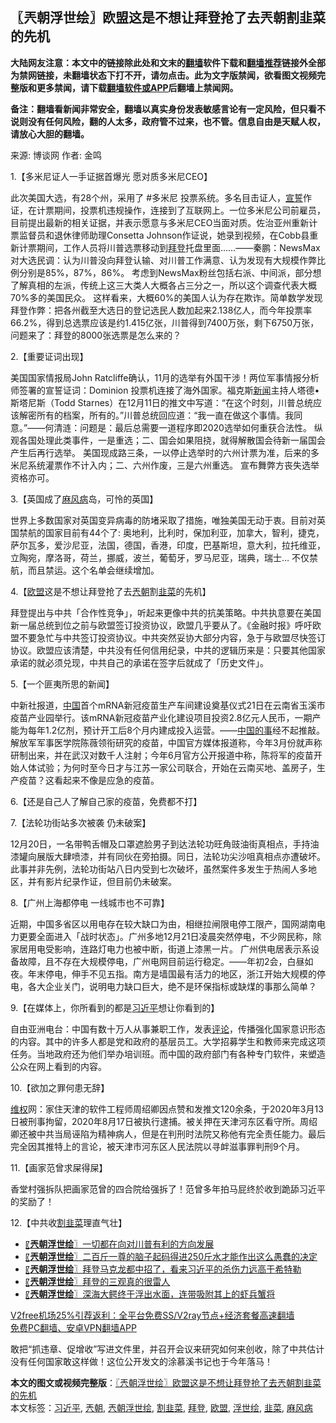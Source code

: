  <h2>〖兲朝浮世绘〗欧盟这是不想让拜登抢了去兲朝割韭菜的先机</h2> <p class="notice"><b>大陆网友注意：本文中的链接除此处和文末的<a href="https://github.com/bannedbook/fanqiang" >翻墙</a>软件下载和<a href="https://github.com/killgcd/justmysocks/blob/master/README.md">翻墙推荐</a>链接外全部为禁网链接，未翻墙状态下打不开，请勿点击。此为文字版禁闻，欲看图文视频完整版和更多禁闻，请下载<a href="https://github.com/bannedbook/fanqiang">翻墙软件或APP</a>后翻墙上禁闻网。</p><p>备注：翻墙看新闻非常安全，翻墙以真实身份发表敏感言论有一定风险，但只看不说则没有任何风险，翻的人太多，政府管不过来，也不管。信息自由是天赋人权，请放心大胆的翻墙。</b></p>  <div class="entry"> <p>来源:&nbsp;博谈网                            作者:&nbsp;金鸣                           </p> <p>1.【多米尼证人一手证据首爆光 愿对质多米尼CEO】</p> <p></p> <p>此次美国大选，有28个州，采用了 #多米尼 投票系统。多名目击证人，<span class='wp_keywordlink'><a href="https://www.bannedbook.org/forum5/topic17.html" title="宣誓与预言" target="_blank">宣誓</a></span>作证，在计票期间，投票机违规操作，连接到了互联网上。一位多米尼公司前雇员，目前提出最新的相关证据，并表示愿意与多米尼CEO当面对质。佐治亚州重新计票监督员和退休律师助理Consetta Johnson作证说，她录到视频，在Cobb县重新计票期间，工作人员将川普选票移动到<a href="https://www.bannedbook.org/bnews/tag/%e6%8b%9c%e7%99%bb/" class="st_tag internal_tag" rel="tag" title="标签 拜登 下的日志">拜登</a>托盘里面……——秦鹏：NewsMax对大选民调：认为川普没向拜登认输、对川普工作满意、认为发现有大规模作弊比例分别是85%，87%，86%。 考虑到NewsMax粉丝包括右派、中间派，部分想了解真相的左派，传统上这三大类人大概各占三分之一，所以这个调查代表大概70%多的美国民众。 这样看来，大概60%的美国人认为存在欺诈。简单数学发现拜登作弊：把各州截至大选日的登记选民人数加起来2.138亿人，而今年投票率66.2%，得到总选票应该是约1.415亿张，川普得到7400万张，剩下6750万张，问题来了：拜登的8000张选票是怎么来的？</p> <p>2.【重要证词出现】</p> <p></p> <p>美国国家情报局John Ratcliffe确认，11月的选举有外国干涉！两位军事情报分析师签署的宣誓证词：Dominion 投票机连接了海外国家。福克斯<span class='wp_keywordlink_affiliate'><a href="https://www.bannedbook.org/" title="新闻">新闻</a></span>主持人塔德•斯塔尼斯（Todd Starnes）在12月11日的推文中写道：“在这个时刻，川普总统应该解密所有的档案，所有的。”川普总统回应道：“我一直在做这个事情。我同意。”——何清涟：问题是：最后总需要一道程序即2020选举如何重获合法性。 纵观各国处理此类事件，一是重选；二、国会如果阻挠，就得解散国会待新一届国会产生后再行选举。 美国现成路三条，一以停止选举时的六州计票为准，后来的多米尼系统灌票作不计入内；二、六州作废，三是六州重选。 宣布舞弊方丧失选举资格亦可。</p> <p>3.【英国成了<a href="https://www.bannedbook.org/bnews/tag/%e9%ba%bb%e9%a3%8e%e7%97%85/" class="st_tag internal_tag" rel="tag" title="标签 麻风病 下的日志">麻风病</a>岛，可怜的英国】</p> <p></p>  <p>世界上多数国家对英国变异病毒的防堵采取了措施，唯独美国无动于衷。目前对英国禁航的国家目前有44个了: 奥地利，比利时，保加利亚，加拿大，智利，捷克，萨尔瓦多，爱沙尼亚，法国，德国，香港，印度，巴基斯坦，意大利，拉托维亚，立陶宛，摩洛哥，荷兰，挪威，波兰，葡萄牙，罗马尼亚，瑞典，瑞士&#8230; 不仅禁航，而且禁运。这个名单会继续增加。</p> <p>4.【<a href="https://www.bannedbook.org/bnews/tag/%e6%ac%a7%e7%9b%9f/" class="st_tag internal_tag" rel="tag" title="标签 欧盟 下的日志">欧盟</a>这是不想让拜登抢了去<a href="https://www.bannedbook.org/bnews/tag/%e5%85%b2%e6%9c%9d/" class="st_tag internal_tag" rel="tag" title="标签 兲朝 下的日志">兲朝</a>割<a href="https://www.bannedbook.org/bnews/tag/%e9%9f%ad%e8%8f%9c/" class="st_tag internal_tag" rel="tag" title="标签 韭菜 下的日志">韭菜</a>的先机】</p> <p></p> <p>拜登提出与中共「合作性竞争」，听起来更像中共的抗美策略。中共执意要在美国新一届总统到位之前与欧盟签订投资协议，欧盟几乎要从了。《金融时报》呼吁欧盟不要急忙与中共签订投资协议。中共突然妥协大部分内容，急于与欧盟尽快签订协议。欧盟应该清楚，中共没有任何信用纪录，中共的逻辑历来是：只要其他国家承诺的就必须兑现，中共自己的承诺在签字后就成了「历史文件」。</p> <p>5.【一个匪夷所思的新闻】</p> <p></p> <p>中新社报道，<span class='wp_keywordlink_affiliate'><a href="https://www.bannedbook.org/" title="中国" target="_blank">中国</a></span>首个mRNA新冠疫苗生产车间建设奠基仪式21日在云南省玉溪市疫苗产业园举行。该mRNA新冠疫苗产业化建设项目投资2.8亿元人民币，一期产能为每年1.2亿剂，预计开工后8个月内建成投入运营。——<span class='wp_keywordlink'><a href="https://www.bannedbook.org/forum11/topic327.html" title="禁片：中国的事 谁上台也管不好?" target="_blank">中国的事</a></span>经不起推敲。解放军军事医学院陈薇领衔研究的疫苗，中国官方媒体报道称，今年3月份就声称研制出来，并在武汉对数千人注射；今年6月官方公开报道中称，陈将军的疫苗开始人体试验；为何时至今日才与江苏一家公司联合，开始在云南买地、盖房子，生产疫苗？这看起来不像是应急的疫苗。</p> <p>6.【还是自己人了解自己家的疫苗，免费都不打】</p> <p></p>  <p>7.【法轮功街站多次被袭 仍未破案】</p> <p></p> <p>12月20日，一名带鸭舌帽及口罩遮脸男子到达法轮功旺角豉油街真相点，手持油漆罐向展版大肆喷漆，并有同伙在旁拍摄。同日，法轮功尖沙咀真相点亦遭破坏。此事并非先例，法轮功街站八日内受到七次破坏，虽然案件多发生于热闹人多地区，并有影片纪录作证，但目前仍未破案。</p> <p>8.【广州上海都停电 一线城市也不可靠】</p> <p></p> <p>近期，中国多省区以用电存在较大缺口为由，相继拉闸限电停工限产，国网湖南电力更要全面进入「战时状态」。广州多地12月21日凌晨突然停电，不少网民称，除家居用电受影响，连路灯电力也被中断，街道上漆黑一片。 广州供电居表示系设备故障，且不存在大规模停电，广州电网目前运行稳定。——年初2会，白昼如夜。年末停电，伸手不见五指。南方是墙国最有活力的地区，浙江开始大规模的停电，各大企业关门，说明电力缺口巨大，绝不是环保指标或缺煤的事那么简单？</p> <p>9.【在媒体上，你所看到的都是<a href="https://www.bannedbook.org/bnews/tag/%e4%b9%a0%e8%bf%91%e5%b9%b3/" class="st_tag internal_tag" rel="tag" title="标签 习近平 下的日志">习近平</a>想让你看到的】</p> <p></p> <p>自由亚洲电台：中国有数十万人从事兼职工作，发表<span class='wp_keywordlink_affiliate'><a href="https://www.bannedbook.org/bnews/comments/" title="新闻评论" target="_blank">评论</a></span>，传播强化国家意识形态的内容。其中的许多人都是党和政府的基层员工。大学招募学生和教师来完成这项任务。当地政府还为他们举办培训班。而中国的政府部门有各种专门软件，来塑造公众在网上看到的内容。</p>  <p>10.【欲加之罪何患无辞】</p> <p></p> <p><span class='wp_keywordlink_affiliate'><a href="https://www.bannedbook.org/bnews/weiquan/" title="维权" target="_blank">维权</a></span>网：家住天津的软件工程师周绍卿因点赞和发推文120余条，于2020年3月13日被刑事拘留，2020年8月17日被执行逮捕。被关押在天津河东区看守所。周绍卿还被中共当局诬陷为精神病人，但是在判刑时法院又称他有完全责任能力。最后完全因其推特上的言论，被天津市河东区人民法院以寻衅滋事罪判刑9个月。</p> <p>11.【画家范曾求屎得屎】</p> <p></p> <p>香堂村强拆队把画家范曾的四合院给强拆了！范曾多年拍马屁终於收到跪舔习近平的奖励了！</p> <p>12.【中共收<a href="https://www.bannedbook.org/bnews/tag/%E5%89%B2%E9%9F%AD%E8%8F%9C/" class="st_tag internal_tag" rel="tag" title="标签 割韭菜 下的日志">割韭菜</a>理直气壮】</p> <p></p> <ul class='op-related-articles' title='相关阅读'> <li><a href='https://www.bannedbook.org/bnews/ssgc/20201221/1451859.html' target='_blank'>〖<b>兲朝浮世绘</b>〗一切都在向对川普有利的方向发展</a></li> <li><a href='https://www.bannedbook.org/bnews/ssgc/20201219/1450659.html' target='_blank'>〖<b>兲朝浮世绘</b>〗二百斤一尊的脑子起码得进250斤水才能作出这么愚蠢的决定</a></li> <li><a href='https://www.bannedbook.org/bnews/ssgc/20201218/1450032.html' target='_blank'>〖<b>兲朝浮世绘</b>〗拜登马克龙都中招了，看来习近平的杀伤力远高于希特勒</a></li> <li><a href='https://www.bannedbook.org/bnews/ssgc/20201217/1449378.html' target='_blank'>〖<b>兲朝浮世绘</b>〗拜登的三观真的很雷人</a></li> <li><a href='https://www.bannedbook.org/bnews/ssgc/20201216/1448469.html' target='_blank'>〖<b>兲朝浮世绘</b>〗深海大鳄终于浮出水面，连带吸附其上的虾兵蟹将</a></li> </ul> <p class="texttj"> <a href="https://www.bannedbook.org/forum23/topic22702.html" target="_blank">V2free机场25%引荐返利：全平台免费SS/V2ray节点+经济套餐高速翻墙</a><br/> <a href="https://github.com/bannedbook/fanqiang/wiki/%E7%A6%81%E9%97%BB%E7%BD%91%E5%AE%89%E5%8D%93%E7%BF%BB%E5%A2%99%E6%96%B0%E9%97%BBAPP" target="_blank">免费PC翻墙、安卓VPN翻墙APP</a></p><p>敢把“抓违章、促增收”写进文件里，并召开会议来研究如何来创收，除了中共估计没有任何国家敢这样做！这位公开发文的涂慕溪书记也于今年落马！</p> <a name='sharetosocial'></a>       <div><b>本文的图文或视频完整版</b>：<a href='https://www.bannedbook.org/bnews/ssgc/20201222/1452491.html'>〖兲朝浮世绘〗欧盟这是不想让拜登抢了去兲朝割韭菜的先机</a></div>  </div><!--END ENTRY--> <div class="postfooter"> <div>本文标签：<a href="https://www.bannedbook.org/bnews/tag/%e4%b9%a0%e8%bf%91%e5%b9%b3/" rel="tag">习近平</a>, <a href="https://www.bannedbook.org/bnews/tag/%e5%85%b2%e6%9c%9d/" rel="tag">兲朝</a>, <a href="https://www.bannedbook.org/bnews/tag/%e5%85%b2%e6%9c%9d%e6%b5%ae%e4%b8%96%e7%bb%98/" rel="tag">兲朝浮世绘</a>, <a href="https://www.bannedbook.org/bnews/tag/%E5%89%B2%E9%9F%AD%E8%8F%9C/" rel="tag">割韭菜</a>, <a href="https://www.bannedbook.org/bnews/tag/%e6%8b%9c%e7%99%bb/" rel="tag">拜登</a>, <a href="https://www.bannedbook.org/bnews/tag/%e6%ac%a7%e7%9b%9f/" rel="tag">欧盟</a>, <a href="https://www.bannedbook.org/bnews/tag/%E6%B5%AE%E4%B8%96%E7%BB%98/" rel="tag">浮世绘</a>, <a href="https://www.bannedbook.org/bnews/tag/%e9%9f%ad%e8%8f%9c/" rel="tag">韭菜</a>, <a href="https://www.bannedbook.org/bnews/tag/%e9%ba%bb%e9%a3%8e%e7%97%85/" rel="tag">麻风病</a></div>  </div><!--END POSTFOOTER--> 